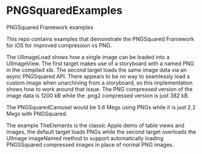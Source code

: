 # PNGSquaredExamples
PNGSquared Framework examples

This repo contains examples that demonstrate the PNGSquared Framework for iOS for improved compression vs PNG.

The UIImageLoad shows how a single image can be loaded into a UIImageView. The first target makes use of a storyboard with a named PNG in the compiled xib. The second target loads the same image data via an async PNGSquared API. There appears to be no way to seamlessly load a custom image when unarchiving from a storyboard, so this implementation shows how to work around that issue. The PNG compressed version of the image data is 1200 kB while the .png2 compressed version is just 382 kB.

The PNGSquaredCarousel would be 5.6 Megs using PNGs while it is just 2.2 Megs with PNGSquared.

The example TheElements is the classic Apple demo of table views and images, the default target loads PNGs while the second target overloads the UIImage imageNamed method to support automatically loading PNGSSquared compressed images in place of normal PNG images.

